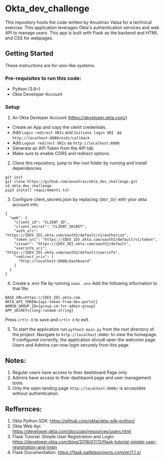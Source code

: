 # Okta_dev_challenge
This repository hosts the code written by Anushrav Vatsa for a technical exercise. 
This application leverages Okta's authentication services and web API to manage users.
This app is built with Flask as the backend and HTML and CSS for webpages.

## Getting Started

These instructions are for unix-like systems. 

### Pre-requisites to run this code:
- Python (3.6<)
- Okta Developer Account


### Setup 
1. An Okta Devloper Account (https://developer.okta.com/)
  - Create an App and copy the cleint credentials.  
  - Add `Login redirect URIs` and `Initiate login URI ` as `http://localhost:8080/oidc/callback`
  - Add `Logout redirect URIs` as `http://localhost:8080`
  - Generate an API Token from the API tab. 
  - Make sure to enable CORS and redirect options.

2. Clone this repository, jump to the root folder by running and install dependencies.
```
git init
git clone https://github.com/anushrav/okta_dev_challenge.git
cd okta_dev_challenge
pip3 install requirements.txt

```
3. Configure client_secrets.json by replacing `{DEV_ID}` with your okta account info.

```
{
  "web": {
    "client_id": "CLIENT_ID",
    "client_secret": "CLIENT_SECRET",
    "auth_uri": "https://{DEV_ID}.okta.com/oauth2/default/v1/authorize",
    "token_uri": "https://{DEV_ID}.okta.com/oauth2/default/v1/token",
    "issuer": "https://{DEV_ID}.okta.com/oauth2/default",
    "userinfo_uri": "https://{DEV_ID}.okta.com/oauth2/default/userinfo",
    "redirect_uris": [
      "http://localhost:8080/dashboard"
    ]
  }
}
```
4. Create a .env file by running `nano .env`
   Add the following information to that file: 

```
BASE_URL=https://{DEV_ID}.okta.com
OKTA_API_TOKEN={api-token-from-dev-portal}
ADMIN_GROUP_ID={group-id-for-admin-group}
APP_SECRET={long-random-string}
```
   Press `crtl+ O` to save and `crtl+ X` to exit.
  
5. To start the application run `python3 main.py` from the root directory of the project. 
   Navigate to `http://localhost:8080/` to view the homepage. If configured correctly, 
   the application shoudl open the welcome page. Users and Admins can now login securely from this page.
   
   
## Notes:
1. Regular users have access to thier dashboard Page only.
2. Admins have access to thier dashbaord page and user management tools.
3. Only the open landing page `http://localhost:8080/` is accessible without authentication.


## Reffernces:
1. Okta Python SDK: https://github.com/okta/okta-sdk-python/
2. Okta Web Api: https://developer.okta.com/docs/api/resources/users.html
3. Flask Tutorial: Simple User Registration and Login: https://developer.okta.com/blog/2018/07/12/flask-tutorial-simple-user-registration-and-login
4. Flask Documentation: https://flask.palletsprojects.com/en/1.1.x/
   



